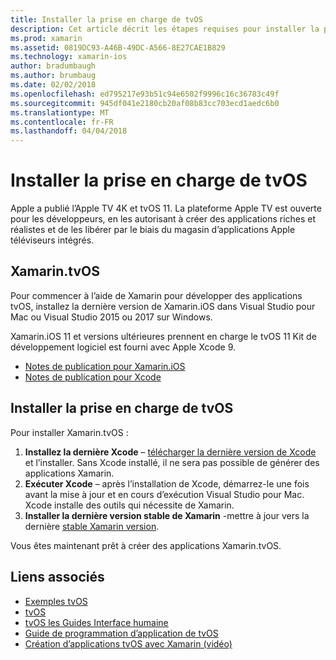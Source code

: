 ```yaml
---
title: Installer la prise en charge de tvOS
description: Cet article décrit les étapes requises pour installer la prise en charge de tvOS.
ms.prod: xamarin
ms.assetid: 0819DC93-A46B-49DC-A566-8E27CAE1B829
ms.technology: xamarin-ios
author: bradumbaugh
ms.author: brumbaug
ms.date: 02/02/2018
ms.openlocfilehash: ed795217e93b51c94e6502f9996c16c36783c49f
ms.sourcegitcommit: 945df041e2180cb20af08b83cc703ecd1aedc6b0
ms.translationtype: MT
ms.contentlocale: fr-FR
ms.lasthandoff: 04/04/2018
---
```

# <a name="installing-tvos-support"></a>Installer la prise en charge de tvOS

Apple a publié l’Apple TV 4K et tvOS 11. La plateforme Apple TV est ouverte pour les développeurs, en les autorisant à créer des applications riches et réalistes et de les libérer par le biais du magasin d’applications Apple téléviseurs intégrés.

## <a name="xamarintvos"></a>Xamarin.tvOS

Pour commencer à l’aide de Xamarin pour développer des applications tvOS, installez la dernière version de Xamarin.iOS dans Visual Studio pour Mac ou Visual Studio 2015 ou 2017 sur Windows.  

Xamarin.iOS 11 et versions ultérieures prennent en charge le tvOS 11 Kit de développement logiciel est fourni avec Apple Xcode 9. 

- [Notes de publication pour Xamarin.iOS](https://developer.xamarin.com/releases/ios/)
- [Notes de publication pour Xcode](https://developer.apple.com/library/content/releasenotes/DeveloperTools/RN-Xcode/Chapters/Introduction.html#//apple_ref/doc/uid/TP40001051-CH1-SW876)

## <a name="installing-tvos-support"></a>Installer la prise en charge de tvOS

Pour installer Xamarin.tvOS :

1. **Installez la dernière Xcode** – [télécharger la dernière version de Xcode](https://developer.apple.com/xcode/download/) et l’installer. Sans Xcode installé, il ne sera pas possible de générer des applications Xamarin. 
2. **Exécuter Xcode** – après l’installation de Xcode, démarrez-le une fois avant la mise à jour et en cours d’exécution Visual Studio pour Mac. Xcode installe des outils qui nécessite de Xamarin.
3. **Installer la dernière version stable de Xamarin** -mettre à jour vers la dernière [stable Xamarin version](https://developer.xamarin.com/recipes/cross-platform/ide/change_updates_channel/).

Vous êtes maintenant prêt à créer des applications Xamarin.tvOS. 



## <a name="related-links"></a>Liens associés

- [Exemples tvOS](https://developer.xamarin.com/samples/tvos/all/)
- [tvOS](https://developer.apple.com/tvos/)
- [tvOS les Guides Interface humaine](https://developer.apple.com/tvos/human-interface-guidelines/)
- [Guide de programmation d’application de tvOS](https://developer.apple.com/library/prerelease/tvos/documentation/General/Conceptual/AppleTV_PG/)
- [Création d’applications tvOS avec Xamarin (vidéo)](https://university.xamarin.com/lightninglectures/tvos-with-xamarin)

